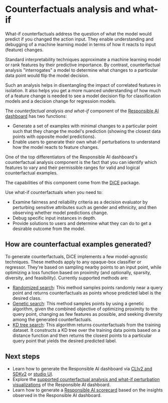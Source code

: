 
# Counterfactuals analysis and what-if

What-if counterfactuals address the question of what the model would predict if you changed the action input. They enable understanding and debugging of a machine learning model in terms of how it reacts to input (feature) changes. 

Standard interpretability techniques approximate a machine learning model or rank features by their predictive importance. By contrast, counterfactual analysis "interrogates" a model to determine what changes to a particular data point would flip the model decision. 

Such an analysis helps in disentangling the impact of correlated features in isolation. It also helps you get a more nuanced understanding of how much of a feature change is needed to see a model decision flip for classification models and a decision change for regression models.

The *counterfactual analysis and what-if* component of the [Responsible AI dashboard](concept-responsible-ai-dashboard.md) has two functions:

- Generate a set of examples with minimal changes to a particular point such that they change the model's prediction (showing the closest data points with opposite model predictions).
- Enable users to generate their own what-if perturbations to understand how the model reacts to feature changes.

One of the top differentiators of the Responsible AI dashboard's counterfactual analysis component is the fact that you can identify which features to vary and their permissible ranges for valid and logical counterfactual examples.

The capabilities of this component come from the [DiCE](https://github.com/interpretml/DiCE) package. 

Use what-if counterfactuals when you need to:

- Examine fairness and reliability criteria as a decision evaluator by perturbing sensitive attributes such as gender and ethnicity, and then observing whether model predictions change.
- Debug specific input instances in depth.
- Provide solutions to users and determine what they can do to get a desirable outcome from the model.

## How are counterfactual examples generated?

To generate counterfactuals, DiCE implements a few model-agnostic techniques. These methods apply to any opaque-box classifier or regressor. They're based on sampling nearby points to an input point, while optimizing a loss function based on proximity (and optionally, sparsity, diversity, and feasibility). Currently supported methods are:

- [Randomized search](http://interpret.ml/DiCE/notebooks/DiCE_model_agnostic_CFs.html#1.-Independent-random-sampling-of-features): This method samples points randomly near a query point and returns counterfactuals as points whose predicted label is the desired class.
- [Genetic search](http://interpret.ml/DiCE/notebooks/DiCE_model_agnostic_CFs.html#2.-Genetic-Algorithm): This method samples points by using a genetic algorithm, given the combined objective of optimizing proximity to the query point, changing as few features as possible, and seeking diversity among the generated counterfactuals.
- [KD tree search](http://interpret.ml/DiCE/notebooks/DiCE_model_agnostic_CFs.html#3.-Querying-a-KD-Tree): This algorithm returns counterfactuals from the training dataset. It constructs a KD tree over the training data points based on a distance function and then returns the closest points to a particular query point that yields the desired predicted label.

## Next steps

- Learn how to generate the Responsible AI dashboard via [CLIv2 and SDKv2](how-to-responsible-ai-dashboard-sdk-cli.md) or [studio UI](how-to-responsible-ai-dashboard-ui.md).
- Explore the [supported counterfactual analysis and what-if perturbation visualizations](how-to-responsible-ai-dashboard.md#counterfactual-what-if) of the Responsible AI dashboard.
- Learn how to generate a [Responsible AI scorecard](how-to-responsible-ai-scorecard.md) based on the insights observed in the Responsible AI dashboard.
